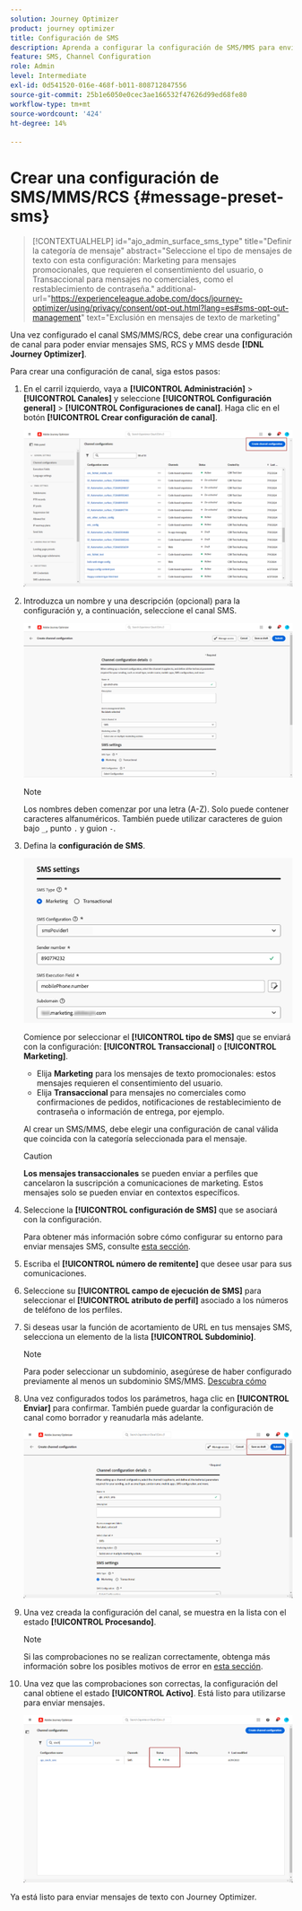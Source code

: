 ```yaml
---
solution: Journey Optimizer
product: journey optimizer
title: Configuración de SMS
description: Aprenda a configurar la configuración de SMS/MMS para enviar mensajes de texto con Journey Optimizer
feature: SMS, Channel Configuration
role: Admin
level: Intermediate
exl-id: 0d541520-016e-468f-b011-808712847556
source-git-commit: 25b1e6050e0cec3ae166532f47626d99ed68fe80
workflow-type: tm+mt
source-wordcount: '424'
ht-degree: 14%

---
```


# Crear una configuración de SMS/MMS/RCS {#message-preset-sms}

>[!CONTEXTUALHELP]
>id="ajo_admin_surface_sms_type"
>title="Definir la categoría de mensaje"
>abstract="Seleccione el tipo de mensajes de texto con esta configuración: Marketing para mensajes promocionales, que requieren el consentimiento del usuario, o Transaccional para mensajes no comerciales, como el restablecimiento de contraseña."
>additional-url="https://experienceleague.adobe.com/docs/journey-optimizer/using/privacy/consent/opt-out.html?lang=es#sms-opt-out-management" text="Exclusión en mensajes de texto de marketing"

Una vez configurado el canal SMS/MMS/RCS, debe crear una configuración de canal para poder enviar mensajes SMS, RCS y MMS desde **[!DNL Journey Optimizer]**.

Para crear una configuración de canal, siga estos pasos:

1. En el carril izquierdo, vaya a **[!UICONTROL Administración]** > **[!UICONTROL Canales]** y seleccione **[!UICONTROL Configuración general]** > **[!UICONTROL Configuraciones de canal]**. Haga clic en el botón **[!UICONTROL Crear configuración de canal]**.

   ![](assets/preset-create.png)

1. Introduzca un nombre y una descripción (opcional) para la configuración y, a continuación, seleccione el canal SMS.

   ![](assets/sms-create-surface.png)

   >[!NOTE]
   >
   > Los nombres deben comenzar por una letra (A-Z). Solo puede contener caracteres alfanuméricos. También puede utilizar caracteres de guion bajo `_`, punto `.` y guion `-`.

1. Defina la **configuración de SMS**.

   ![](assets/sms-surface-settings.png)

   Comience por seleccionar el **[!UICONTROL tipo de SMS]** que se enviará con la configuración: **[!UICONTROL Transaccional]** o **[!UICONTROL Marketing]**.

   * Elija **Marketing** para los mensajes de texto promocionales: estos mensajes requieren el consentimiento del usuario.
   * Elija **Transaccional** para mensajes no comerciales como confirmaciones de pedidos, notificaciones de restablecimiento de contraseña o información de entrega, por ejemplo.

   Al crear un SMS/MMS, debe elegir una configuración de canal válida que coincida con la categoría seleccionada para el mensaje.

   >[!CAUTION]
   >
   >**Los mensajes transaccionales** se pueden enviar a perfiles que cancelaron la suscripción a comunicaciones de marketing. Estos mensajes solo se pueden enviar en contextos específicos.

1. Seleccione la **[!UICONTROL configuración de SMS]** que se asociará con la configuración.

   Para obtener más información sobre cómo configurar su entorno para enviar mensajes SMS, consulte [esta sección](#create-api).

1. Escriba el **[!UICONTROL número de remitente]** &#x200B;que desee usar para sus comunicaciones.

1. Seleccione su **[!UICONTROL campo de ejecución de SMS]** para seleccionar el **[!UICONTROL atributo de perfil]** asociado a los números de teléfono de los perfiles.

1. Si deseas usar la función de acortamiento de URL en tus mensajes SMS, selecciona un elemento de la lista **[!UICONTROL Subdominio]**.

   >[!NOTE]
   >
   >Para poder seleccionar un subdominio, asegúrese de haber configurado previamente al menos un subdominio SMS/MMS. [Descubra cómo](sms-subdomains.md)

1. Una vez configurados todos los parámetros, haga clic en **[!UICONTROL Enviar]** para confirmar. También puede guardar la configuración de canal como borrador y reanudarla más adelante.

   ![](assets/sms-submit-surface.png)

1. Una vez creada la configuración del canal, se muestra en la lista con el estado **[!UICONTROL Procesando]**.

   >[!NOTE]
   >
   >Si las comprobaciones no se realizan correctamente, obtenga más información sobre los posibles motivos de error en [esta sección](../configuration/channel-surfaces.md).

1. Una vez que las comprobaciones son correctas, la configuración del canal obtiene el estado **[!UICONTROL Activo]**. Está listo para utilizarse para enviar mensajes.

   ![](assets/preset-active.png)

Ya está listo para enviar mensajes de texto con Journey Optimizer.

